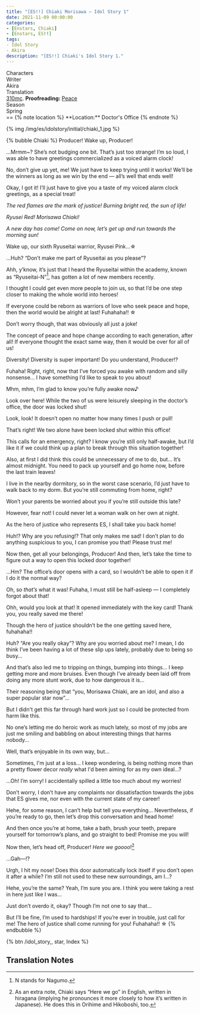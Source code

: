 ```yaml
---
title: "[ES!!] Chiaki Morisawa – Idol Story 1"
date: 2021-11-09 00:00:00
categories:
- [Enstars, Chiaki]
- [Enstars, ES!!]
tags:
- Idol Story
- Akira
description: "[ES!!] Chiaki's Idol Story 1."
---
```

<div class="three-wrapper" style="--storyColor:#965e7d;--storyColor-rgb:150,94,125;--storyColor-h:326.8;--storyColor-s: 23%;--storyColor-l:47.8%;">
    <div class="info-area">
        <div class="info">
            <div class="info-item characters">
                <div class="label">
                    Characters
                </div>
                <div class="value">
								<a href="/categories/Enstars/Chiaki" character="Chiaki"></a>
                </div>
            </div>
            <div class="info-item one">
                <div class="label">
                    Writer
                </div>
                <div class="value">
                    Akira
                </div>
            </div>
            <div class="info-item two">
                <div class="label">
                    Translation
                </div>
                <div class="value">
                    <a href="/about">310mc</a>. <b>Proofreading:</b> <a href="https://twitter.com/yoroshikilled">Peace</a>
                </div>
            </div>
            <div class="info-item three">
                <div class="label">
                   Season
                </div>
                <div class="value">
                    Spring
                </div>
            </div>
        </div>
    </div>
</div>

<!-- more -->
<link rel="stylesheet" href="">
==
{% note location %}
**Location:** Doctor's Office
{% endnote %}

{% img /img/es/idolstory/initial/chiaki_1.jpg %}

{% bubble Chiaki %}
Producer! Wake up, Producer!

…Mrmm~? She’s not budging one bit. That’s just too strange! I’m so loud, I was able to have greetings commercialized as a voiced alarm clock!

No, don’t give up yet, me! We just have to keep trying until it works! We’ll be the winners as long as we win by the end — all’s well that ends well!

Okay, I got it! I’ll just have to give you a taste of my voiced alarm clock greetings, as a special treat!

*The red flames are the mark of justice! Burning bright red, the sun of life!*

*Ryusei Red! Morisawa Chiaki!*

*A new day has come! Come on now, let’s get up and run towards the morning sun!*

Wake up, our sixth Ryuseitai warrior, Ryusei Pink…☆

…Huh? “Don’t make me part of Ryuseitai as you please”?

Ahh, y’know, it’s just that I heard the Ryuseitai within the academy, known as “Ryuseitai-N”[^1], has gotten a lot of new members recently.

I thought I could get even more people to join us, so that I’d be one step closer to making the whole world into heroes!

If everyone could be reborn as warriors of love who seek peace and hope, then the world would be alright at last! Fuhahaha!! ☆

Don’t worry though, that was obviously all just a joke!

The concept of peace and hope change according to each generation, after all! If everyone thought the exact same way, then it would be over for all of us!

Diversity! Diversity is super important! Do you understand, Producer!?

Fuhaha! Right, right, now that I’ve forced you awake with random and silly nonsense… I have something I’d like to speak to you about!

Mhm, mhm, I’m glad to know you’re fully awake now♪

Look over here! While the two of us were leisurely sleeping in the doctor’s office, the door was locked shut!

Look, look! It doesn’t open no matter how many times I push or pull!

That’s right! We two alone have been locked shut within this office!

This calls for an emergency, right? I know you’re still only half-awake, but I’d like it if we could think up a plan to break through this situation together!

Also, at first I did think this could be unnecessary of me to do, but… It’s almost midnight. You need to pack up yourself and go home now, before the last train leaves!

I live in the nearby dormitory, so in the worst case scenario, I’d just have to walk back to my dorm. But you’re still commuting from home, right?

Won’t your parents be worried about you if you’re still outside this late?

However, fear not! I could never let a woman walk on her own at night.

As the hero of justice who represents ES, I shall take you back home!

Huh!? Why are you refusing!? That only makes me sad! I don’t plan to do anything suspicious to you, I can promise you that! Please trust me!

Now then, get all your belongings, Producer! And then, let’s take the time to figure out a way to open this locked door together!

…Hm? The office’s door opens with a card, so I wouldn’t be able to open it if I do it the normal way?

Oh, so *that’s* what it was! Fuhaha, I must still be half-asleep — I completely forgot about that!

Ohh, would you look at that! It opened immediately with the key card! Thank you, you really saved me there!

Though the hero of justice shouldn’t be the one getting saved here, fuhahaha!!

Huh? “Are you really okay”? Why are you worried about me? I mean, I do think I’ve been having a lot of these slip ups lately, probably due to being so busy…

And that’s also led me to tripping on things, bumping into things… I keep getting more and more bruises. Even though I’ve already been laid off from doing any more stunt work, due to how dangerous it is…

Their reasoning being that “you, Morisawa Chiaki, are an idol, and also a super popular star now”…

But I didn't get this far through hard work just so I could be protected from harm like this.

No one’s letting me do heroic work as much lately, so most of my jobs are just me smiling and babbling on about interesting things that harms nobody…

Well, that’s enjoyable in its own way, but…

Sometimes, I'm just at a loss… I keep wondering, is being nothing more than a pretty flower decor *really* what I'd been aiming for as my own ideal…?

…Oh! I’m sorry! I accidentally spilled a little too much about my worries!

Don’t worry, I don’t have any complaints nor dissatisfaction towards the jobs that ES gives me, nor even with the current state of my career!

Hehe, for some reason, I can’t help but tell you everything… Nevertheless, if you’re ready to go, then let’s drop this conversation and head home!

And then once you’re at home, take a bath, brush your teeth, prepare yourself for tomorrow’s plans, and go straight to bed! Promise me you will!

Now then, let’s head off, Producer! *Here we goooo*![^2]

…Gah—!?

Urgh, I hit my nose! Does this door automatically lock itself if you don’t open it after a while? I’m still not used to these new surroundings, am I…?

Hehe, you’re the same? Yeah, I’m sure you are. I think you were taking a rest in here just like I was…

Just don’t overdo it, okay? Though I’m not one to say that…

But I’ll be fine, I’m used to hardships! If you’re ever in trouble, just call for me! The hero of justice shall come running for you! Fuhahaha!! ☆
{% endbubble %}

<div toc>{% btn /idol_story,, star, Index %}</div>

## Translation Notes

[^1]: N stands for Nagumo.
[^2]: As an extra note, Chiaki says “Here we go” in English, written in hiragana (implying he pronounces it more closely to how it’s written in Japanese). He does this in Orihime and Hikoboshi, too.
